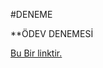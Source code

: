 #DENEME

**ÖDEV DENEMESİ

[Bu Bir linktir.](https://media.istockphoto.com/id/1126061036/tr/vekt%C3%B6r/u%C3%A7ak-simge-mavi-renk-1024-x-1024-inme-50px-scale200.jpg?s=1024x1024&w=is&k=20&c=Jo39NierFu0_e2b3FwtsWnSojMn22SJ3iEdx7pAsnTM=)
